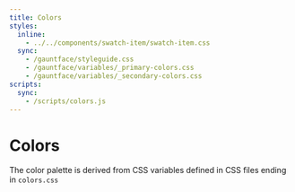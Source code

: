 ```yaml
---
title: Colors
styles:
  inline:
    - ../../components/swatch-item/swatch-item.css
  sync:
    - /gauntface/styleguide.css
    - /gauntface/variables/_primary-colors.css
    - /gauntface/variables/_secondary-colors.css
scripts:
  sync:
    - /scripts/colors.js
---
```


# Colors

The color palette is derived from CSS variables defined in CSS files ending in `colors.css`

<div class='__hopin__js-colors'></div>
